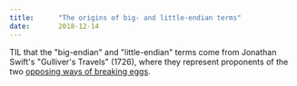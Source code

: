 ```yaml
---
title:      "The origins of big- and little-endian terms"
date:       2018-12-14
---
```


TIL that the "big-endian" and "little-endian" terms come from 
Jonathan Swift's "Gulliver's Travels" (1726), where they 
represent proponents of the two
[opposing ways of breaking eggs](https://www.ling.upenn.edu/courses/Spring_2003/ling538/Lecnotes/ADfn1.htm).

